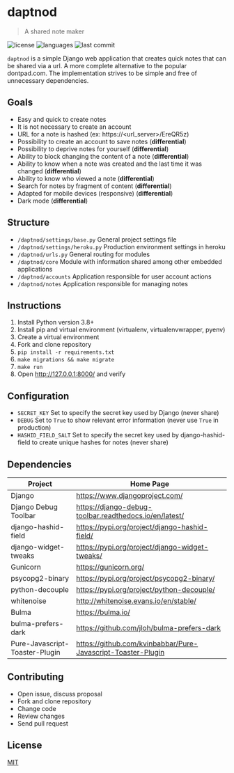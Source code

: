 # daptnod

> A shared note maker

<img alt="license" src=" https://img.shields.io/github/license/diegofsousa/daptnod">
<img alt="languages" src="https://img.shields.io/github/languages/count/diegofsousa/daptnod">
<img alt="last commit" src="https://img.shields.io/github/last-commit/diegofsousa/daptnod">

`daptnod` is a simple Django web application that creates quick notes that can be shared via a url. A more complete alternative to the popular dontpad.com. The implementation strives to be simple and free of unnecessary dependencies.

## Goals

- Easy and quick to create notes
- It is not necessary to create an account
- URL for a note is hashed (ex: https://<url_server>/EreQR5z)
- Possibility to create an account to save notes (**differential**) 
- Possibility to deprive notes for yourself (**differential**) 
- Ability to block changing the content of a note (**differential**) 
- Ability to know when a note was created and the last time it was changed (**differential**) 
- Ability to know who viewed a note (**differential**) 
- Search for notes by fragment of content (**differential**) 
- Adapted for mobile devices (responsive) (**differential**) 
- Dark mode (**differential**) 

## Structure

- `/daptnod/settings/base.py` General project settings file
- `/daptnod/settings/heroku.py` Production environment settings in heroku
- `/daptnod/urls.py` General routing for modules
- `/daptnod/core` Module with information shared among other embedded applications
- `/daptnod/accounts` Application responsible for user account actions
- `/daptnod/notes` Application responsible for managing notes

## Instructions

1. Install Python version 3.8+
1. Install pip and virtual environment (virtualenv, virtualenvwrapper, pyenv)
1. Create a virtual environment
1. Fork and clone repository
1. `pip install -r requirements.txt`
1. `make migrations && make migrate`
1. `make run`
1. Open <http://127.0.0.1:8000/> and verify

## Configuration

- `SECRET_KEY` Set to specify the secret key used by Django (never share)
- `DEBUG` Set to `True` to show relevant error information (never use `True` in production)
- `HASHID_FIELD_SALT` Set to specify the secret key used by django-hashid-field to create unique hashes for notes (never share)

## Dependencies

| Project      | Home Page                                    |
|--------------|----------------------------------------------|
| Django       | <https://www.djangoproject.com/>                     |
| Django Debug Toolbar        | <https://django-debug-toolbar.readthedocs.io/en/latest/>                       |
| django-hashid-field       | <https://pypi.org/project/django-hashid-field/>                |
| django-widget-tweaks  | <https://pypi.org/project/django-widget-tweaks/> |
| Gunicorn | <https://gunicorn.org/>                   |
| psycopg2-binary         | <https://pypi.org/project/psycopg2-binary/>                        |
| python-decouple          | <https://pypi.org/project/python-decouple/>         |
| whitenoise          | <http://whitenoise.evans.io/en/stable/>         |
| Bulma          | <https://bulma.io/>         |
| bulma-prefers-dark         | <https://github.com/jloh/bulma-prefers-dark>         |
| Pure-Javascript-Toaster-Plugin          | <https://github.com/kvinbabbar/Pure-Javascript-Toaster-Plugin>         |


## Contributing

- Open issue, discuss proposal
- Fork and clone repository
- Change code
- Review changes
- Send pull request

## License

[MIT](LICENSE)